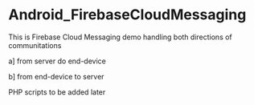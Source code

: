 # Android_FirebaseCloudMessaging
This is Firebase Cloud Messaging demo handling both directions of communitations

a] from server do end-device

b] from end-device to server

PHP scripts to be added later
